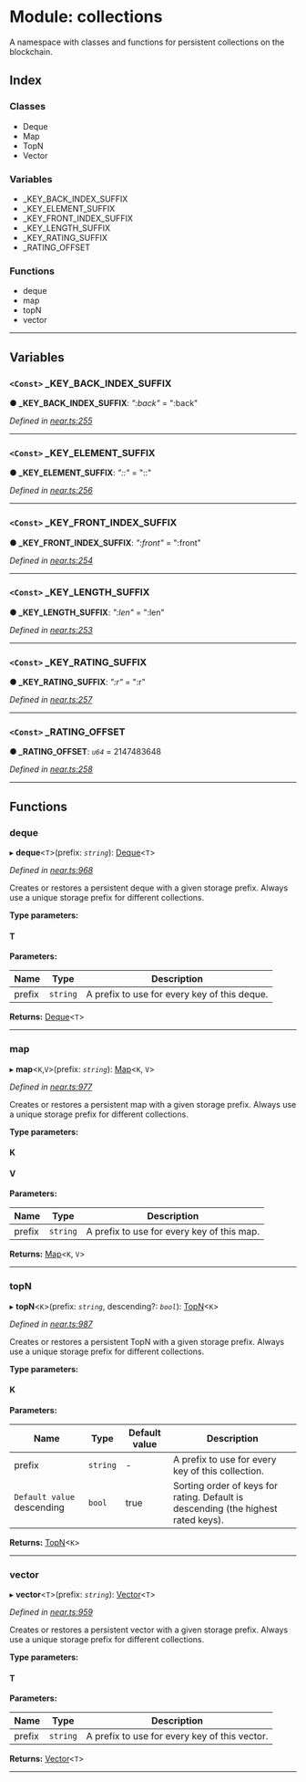 # Module: collections

A namespace with classes and functions for persistent collections on the blockchain.

## Index

### Classes

* Deque
* Map
* TopN
* Vector

### Variables

* _KEY_BACK_INDEX_SUFFIX
* _KEY_ELEMENT_SUFFIX
* _KEY_FRONT_INDEX_SUFFIX
* _KEY_LENGTH_SUFFIX
* _KEY_RATING_SUFFIX
* _RATING_OFFSET

### Functions

* deque
* map
* topN
* vector

---

## Variables


### `<Const>` _KEY_BACK_INDEX_SUFFIX

**● _KEY_BACK_INDEX_SUFFIX**: *":back"* = ":back"

*Defined in [near.ts:255](https://github.com/nearprotocol/near-runtime-ts/blob/a2daf13/near.ts#L255)*

---

### `<Const>` _KEY_ELEMENT_SUFFIX

**● _KEY_ELEMENT_SUFFIX**: *"::"* = "::"

*Defined in [near.ts:256](https://github.com/nearprotocol/near-runtime-ts/blob/a2daf13/near.ts#L256)*

---

### `<Const>` _KEY_FRONT_INDEX_SUFFIX

**● _KEY_FRONT_INDEX_SUFFIX**: *":front"* = ":front"

*Defined in [near.ts:254](https://github.com/nearprotocol/near-runtime-ts/blob/a2daf13/near.ts#L254)*

---

### `<Const>` _KEY_LENGTH_SUFFIX

**● _KEY_LENGTH_SUFFIX**: *":len"* = ":len"

*Defined in [near.ts:253](https://github.com/nearprotocol/near-runtime-ts/blob/a2daf13/near.ts#L253)*

---

### `<Const>` _KEY_RATING_SUFFIX

**● _KEY_RATING_SUFFIX**: *":r"* = ":r"

*Defined in [near.ts:257](https://github.com/nearprotocol/near-runtime-ts/blob/a2daf13/near.ts#L257)*

---

### `<Const>` _RATING_OFFSET

**● _RATING_OFFSET**: *`u64`* = 2147483648

*Defined in [near.ts:258](https://github.com/nearprotocol/near-runtime-ts/blob/a2daf13/near.ts#L258)*

---

## Functions


###  deque

▸ **deque**<`T`>(prefix: *`string`*): [Deque](../classes/_near_.collections.deque.md)<`T`>

*Defined in [near.ts:968](https://github.com/nearprotocol/near-runtime-ts/blob/a2daf13/near.ts#L968)*

Creates or restores a persistent deque with a given storage prefix. Always use a unique storage prefix for different collections.

**Type parameters:**

#### T 
**Parameters:**

| Name | Type | Description |
| ------ | ------ | ------ |
| prefix | `string` |  A prefix to use for every key of this deque. |

**Returns:** [Deque](../classes/_near_.collections.deque.md)<`T`>

---

###  map

▸ **map**<`K`,`V`>(prefix: *`string`*): [Map](../classes/_near_.collections.map.md)<`K`, `V`>

*Defined in [near.ts:977](https://github.com/nearprotocol/near-runtime-ts/blob/a2daf13/near.ts#L977)*

Creates or restores a persistent map with a given storage prefix. Always use a unique storage prefix for different collections.

**Type parameters:**

#### K 
#### V 
**Parameters:**

| Name | Type | Description |
| ------ | ------ | ------ |
| prefix | `string` |  A prefix to use for every key of this map. |

**Returns:** [Map](../classes/_near_.collections.map.md)<`K`, `V`>

---

###  topN

▸ **topN**<`K`>(prefix: *`string`*, descending?: *`bool`*): [TopN](../classes/_near_.collections.topn.md)<`K`>

*Defined in [near.ts:987](https://github.com/nearprotocol/near-runtime-ts/blob/a2daf13/near.ts#L987)*

Creates or restores a persistent TopN with a given storage prefix. Always use a unique storage prefix for different collections.

**Type parameters:**

#### K 
**Parameters:**

| Name | Type | Default value | Description |
| ------ | ------ | ------ | ------ |
| prefix | `string` | - |  A prefix to use for every key of this collection. |
| `Default value` descending | `bool` | true |  Sorting order of keys for rating. Default is descending (the highest rated keys). |

**Returns:** [TopN](../classes/_near_.collections.topn.md)<`K`>

---

###  vector

▸ **vector**<`T`>(prefix: *`string`*): [Vector](../classes/_near_.collections.vector.md)<`T`>

*Defined in [near.ts:959](https://github.com/nearprotocol/near-runtime-ts/blob/a2daf13/near.ts#L959)*

Creates or restores a persistent vector with a given storage prefix. Always use a unique storage prefix for different collections.

**Type parameters:**

#### T 
**Parameters:**

| Name | Type | Description |
| ------ | ------ | ------ |
| prefix | `string` |  A prefix to use for every key of this vector. |

**Returns:** [Vector](../classes/_near_.collections.vector.md)<`T`>

---

